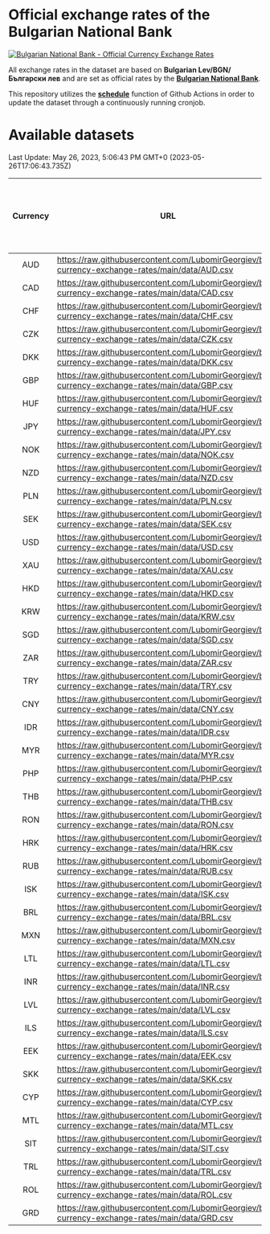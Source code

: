 # Official exchange rates of the Bulgarian National Bank

[![Bulgarian National Bank - Official Currency Exchange Rates](https://github.com/LubomirGeorgiev/bnb-currency-exchange-rates/actions/workflows/update-rates.yml/badge.svg?branch=main)](https://github.com/LubomirGeorgiev/bnb-currency-exchange-rates/actions/workflows/update-rates.yml)

All exchange rates in the dataset are based on **Bulgarian Lev/BGN/Български лев** and are set as official rates by the [**Bulgarian National Bank**](https://www.bnb.bg/Statistics/StExternalSector/StExchangeRates/StERForeignCurrencies/index.htm?toLang=_EN).

This repository utilizes the [**schedule**](https://docs.github.com/en/actions/reference/events-that-trigger-workflows) function of Github Actions in order to update the dataset through a continuously running cronjob.

# Available datasets

<!-- START LINKS (DO NOT EVER FU*ING DELETE THIS COMMENT FOR THE LOVE OF YOUR LIFE!!! IF YOU ARE CURIOS HOW IT WORKS, YOU CAN HAVE A LOOK AT ./src/updateReadme.ts) -->

Last Update: May 26, 2023, 5:06:43 PM GMT+0 (2023-05-26T17:06:43.735Z)

| Currency | URL                                                                                             | Number of records | Number of missing days that were filled in |
| :------: | ----------------------------------------------------------------------------------------------- | :---------------: | :----------------------------------------: |
|   AUD    | https://raw.githubusercontent.com/LubomirGeorgiev/bnb-currency-exchange-rates/main/data/AUD.csv |       8631        |                    2667                    |
|   CAD    | https://raw.githubusercontent.com/LubomirGeorgiev/bnb-currency-exchange-rates/main/data/CAD.csv |       8631        |                    2667                    |
|   CHF    | https://raw.githubusercontent.com/LubomirGeorgiev/bnb-currency-exchange-rates/main/data/CHF.csv |       8631        |                    2667                    |
|   CZK    | https://raw.githubusercontent.com/LubomirGeorgiev/bnb-currency-exchange-rates/main/data/CZK.csv |       8631        |                    2667                    |
|   DKK    | https://raw.githubusercontent.com/LubomirGeorgiev/bnb-currency-exchange-rates/main/data/DKK.csv |       8631        |                    2667                    |
|   GBP    | https://raw.githubusercontent.com/LubomirGeorgiev/bnb-currency-exchange-rates/main/data/GBP.csv |       8631        |                    2667                    |
|   HUF    | https://raw.githubusercontent.com/LubomirGeorgiev/bnb-currency-exchange-rates/main/data/HUF.csv |       8631        |                    2667                    |
|   JPY    | https://raw.githubusercontent.com/LubomirGeorgiev/bnb-currency-exchange-rates/main/data/JPY.csv |       8631        |                    2667                    |
|   NOK    | https://raw.githubusercontent.com/LubomirGeorgiev/bnb-currency-exchange-rates/main/data/NOK.csv |       8631        |                    2667                    |
|   NZD    | https://raw.githubusercontent.com/LubomirGeorgiev/bnb-currency-exchange-rates/main/data/NZD.csv |       8631        |                    2667                    |
|   PLN    | https://raw.githubusercontent.com/LubomirGeorgiev/bnb-currency-exchange-rates/main/data/PLN.csv |       8631        |                    2667                    |
|   SEK    | https://raw.githubusercontent.com/LubomirGeorgiev/bnb-currency-exchange-rates/main/data/SEK.csv |       8631        |                    2667                    |
|   USD    | https://raw.githubusercontent.com/LubomirGeorgiev/bnb-currency-exchange-rates/main/data/USD.csv |       8631        |                    2667                    |
|   XAU    | https://raw.githubusercontent.com/LubomirGeorgiev/bnb-currency-exchange-rates/main/data/XAU.csv |       8631        |                    2669                    |
|   HKD    | https://raw.githubusercontent.com/LubomirGeorgiev/bnb-currency-exchange-rates/main/data/HKD.csv |       8329        |                    2576                    |
|   KRW    | https://raw.githubusercontent.com/LubomirGeorgiev/bnb-currency-exchange-rates/main/data/KRW.csv |       8329        |                    2576                    |
|   SGD    | https://raw.githubusercontent.com/LubomirGeorgiev/bnb-currency-exchange-rates/main/data/SGD.csv |       8329        |                    2576                    |
|   ZAR    | https://raw.githubusercontent.com/LubomirGeorgiev/bnb-currency-exchange-rates/main/data/ZAR.csv |       8329        |                    2576                    |
|   TRY    | https://raw.githubusercontent.com/LubomirGeorgiev/bnb-currency-exchange-rates/main/data/TRY.csv |       6811        |                    2106                    |
|   CNY    | https://raw.githubusercontent.com/LubomirGeorgiev/bnb-currency-exchange-rates/main/data/CNY.csv |       6691        |                    2070                    |
|   IDR    | https://raw.githubusercontent.com/LubomirGeorgiev/bnb-currency-exchange-rates/main/data/IDR.csv |       6691        |                    2070                    |
|   MYR    | https://raw.githubusercontent.com/LubomirGeorgiev/bnb-currency-exchange-rates/main/data/MYR.csv |       6691        |                    2070                    |
|   PHP    | https://raw.githubusercontent.com/LubomirGeorgiev/bnb-currency-exchange-rates/main/data/PHP.csv |       6691        |                    2070                    |
|   THB    | https://raw.githubusercontent.com/LubomirGeorgiev/bnb-currency-exchange-rates/main/data/THB.csv |       6691        |                    2070                    |
|   RON    | https://raw.githubusercontent.com/LubomirGeorgiev/bnb-currency-exchange-rates/main/data/RON.csv |       6632        |                    2052                    |
|   HRK    | https://raw.githubusercontent.com/LubomirGeorgiev/bnb-currency-exchange-rates/main/data/HRK.csv |       6544        |                    2021                    |
|   RUB    | https://raw.githubusercontent.com/LubomirGeorgiev/bnb-currency-exchange-rates/main/data/RUB.csv |       6240        |                    1924                    |
|   ISK    | https://raw.githubusercontent.com/LubomirGeorgiev/bnb-currency-exchange-rates/main/data/ISK.csv |       5633        |                    1747                    |
|   BRL    | https://raw.githubusercontent.com/LubomirGeorgiev/bnb-currency-exchange-rates/main/data/BRL.csv |       5598        |                    1737                    |
|   MXN    | https://raw.githubusercontent.com/LubomirGeorgiev/bnb-currency-exchange-rates/main/data/MXN.csv |       5598        |                    1737                    |
|   LTL    | https://raw.githubusercontent.com/LubomirGeorgiev/bnb-currency-exchange-rates/main/data/LTL.csv |       5274        |                    1616                    |
|   INR    | https://raw.githubusercontent.com/LubomirGeorgiev/bnb-currency-exchange-rates/main/data/INR.csv |       5231        |                    1623                    |
|   LVL    | https://raw.githubusercontent.com/LubomirGeorgiev/bnb-currency-exchange-rates/main/data/LVL.csv |       4911        |                    1504                    |
|   ILS    | https://raw.githubusercontent.com/LubomirGeorgiev/bnb-currency-exchange-rates/main/data/ILS.csv |       4507        |                    1404                    |
|   EEK    | https://raw.githubusercontent.com/LubomirGeorgiev/bnb-currency-exchange-rates/main/data/EEK.csv |       4121        |                    1260                    |
|   SKK    | https://raw.githubusercontent.com/LubomirGeorgiev/bnb-currency-exchange-rates/main/data/SKK.csv |       3093        |                    948                     |
|   CYP    | https://raw.githubusercontent.com/LubomirGeorgiev/bnb-currency-exchange-rates/main/data/CYP.csv |       3029        |                    926                     |
|   MTL    | https://raw.githubusercontent.com/LubomirGeorgiev/bnb-currency-exchange-rates/main/data/MTL.csv |       2727        |                    835                     |
|   SIT    | https://raw.githubusercontent.com/LubomirGeorgiev/bnb-currency-exchange-rates/main/data/SIT.csv |       2667        |                    816                     |
|   TRL    | https://raw.githubusercontent.com/LubomirGeorgiev/bnb-currency-exchange-rates/main/data/TRL.csv |       1818        |                    559                     |
|   ROL    | https://raw.githubusercontent.com/LubomirGeorgiev/bnb-currency-exchange-rates/main/data/ROL.csv |       1697        |                    524                     |
|   GRD    | https://raw.githubusercontent.com/LubomirGeorgiev/bnb-currency-exchange-rates/main/data/GRD.csv |        361        |                    109                     |

<!-- END LINKS (DO NOT EVER FU*ING DELETE THIS COMMENT FOR THE LOVE OF YOUR LIFE!!! IF YOU ARE CURIOS HOW IT WORKS, YOU CAN HAVE A LOOK AT ./src/updateReadme.ts) -->
